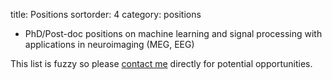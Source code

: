 title: Positions
sortorder: 4
category: positions

<!-- - Engineer to work on [scikit-learn](http://scikit-learn.org) -->
<!-- - Engineer to work on [MNE](http://martinos.org/mne) -->
- PhD/Post-doc positions on machine learning and signal processing with applications in neuroimaging (MEG, EEG)

This list is fuzzy so please [contact me](mailto:alexandre.gramfort@inria.fr) directly for potential opportunities.
